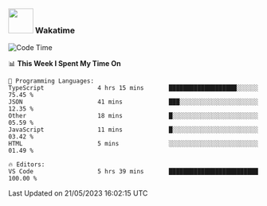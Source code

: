 ### <img src="https://media.giphy.com/media/VgCDAzcKvsR6OM0uWg/giphy.gif" width="50"> Wakatime

  <!--START_SECTION:waka-->
![Code Time](http://img.shields.io/badge/Code%20Time-1%2C411%20hrs%2052%20mins-blue)

📊 **This Week I Spent My Time On** 

```text
💬 Programming Languages: 
TypeScript               4 hrs 15 mins       ███████████████████░░░░░░   75.45 % 
JSON                     41 mins             ███░░░░░░░░░░░░░░░░░░░░░░   12.35 % 
Other                    18 mins             █░░░░░░░░░░░░░░░░░░░░░░░░   05.59 % 
JavaScript               11 mins             █░░░░░░░░░░░░░░░░░░░░░░░░   03.42 % 
HTML                     5 mins              ░░░░░░░░░░░░░░░░░░░░░░░░░   01.49 % 

🔥 Editors: 
VS Code                  5 hrs 39 mins       █████████████████████████   100.00 % 
```


 Last Updated on 21/05/2023 16:02:15 UTC
<!--END_SECTION:waka-->
